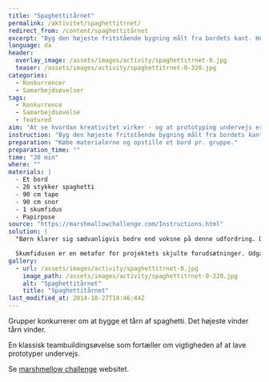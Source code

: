 ```yaml
---
title: "Spaghettitårnet"
permalink: /aktivitet/spaghettitrnet/
redirect_from: /content/spaghettitårnet
excerpt: "Byg den højeste fritstående bygning målt fra bordets kant. Hele skumfidusen skal være øverst på konstruktionen. I må kun bruge de materialer, der er i posen (posen må ikke benyttes) til at lave konstruktionen. I må gerne klippe i tapen, spaghettien og snoren. I har nøjagtigt 18 minutter til at lave konstruktionen."
language: da
header:
  overlay_image: /assets/images/activity/spaghettitrnet-0.jpg
  teaser: /assets/images/activity/spaghettitrnet-0-320.jpg
categories:
  - Konkurrencer
  - Samarbejdsøvelser
tags:
  - Konkurrence
  - Samarbejdsøvelse
  - featured
aim: "At se hvordan kreativitet virker - og at prototyping undervejs er rigtig vigtige."
instruction: "Byg den højeste fritstående bygning målt fra bordets kant. Hele skumfidusen skal være øverst på konstruktionen. I må kun bruge de materialer, der er i posen (posen må ikke benyttes) til at lave konstruktionen. I må gerne klippe i tapen, spaghettien og snoren. I har nøjagtigt 18 minutter til at lave konstruktionen."
preparation: "Købe materialerne og opstille et bord pr. gruppe."
preparation_time: ""
time: "30 min"
where: ""
materials: |
  - Et bord
  - 20 stykker spaghetti
  - 90 cm tape
  - 90 cm snor
  - 1 skumfidus
  - Papirpose
source: "https://marshmallowchallenge.com/Instructions.html"
solution: |
  "Børn klarer sig sædvanligvis bedre end voksne på denne udfordring. De bruger nemlig prototyping undervejs og starter med at sætte skumfidusen på spaghettien, mens de voksne går i gang med at planlægge og bygge strukturen - og når skumfidusen skal på toppen, har de næsten ingen tid til at fikse strukturen.

  Skumfidusen er en metafor for projektets skjulte forudsætninger. Udgangspunktet er at skufidusen er så let, at den sagtens lige kan smides på toppen til sidst. Men når man skal til det, så er den faktisk slet ikke så let alligevel. Lektien er altså at man skal teste tidligt og ofte alle de forudsætninger, der er i et projekt."
gallery:
  - url: /assets/images/activity/spaghettitrnet-0.jpg
    image_path: /assets/images/activity/spaghettitrnet-0-320.jpg
    alt: "Spaghettitårnet"
    title: "Spaghettitårnet"
last_modified_at: 2014-10-27T14:46:44Z
---
```

Grupper konkurrerer om at bygge et tårn af spaghetti. Det højeste vinder tårn vinder.

En klassisk teambuildingsøvelse som fortæller om vigtigheden af at lave prototyper undervejs.

Se [marshmellow challenge](https://www.marshmallowchallenge.com/) websitet.
